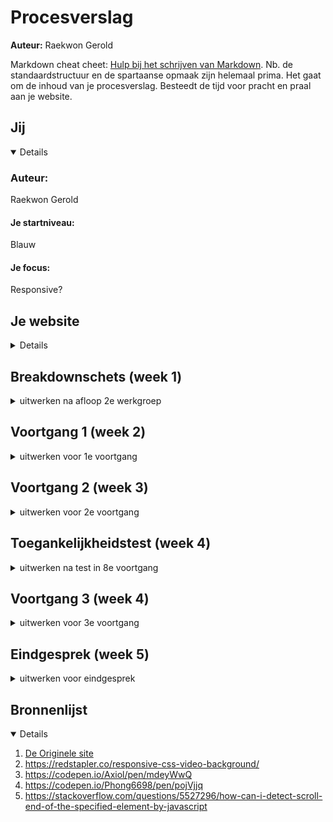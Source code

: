 # Procesverslag
**Auteur:** Raekwon Gerold

Markdown cheat cheet: [Hulp bij het schrijven van Markdown](https://github.com/adam-p/markdown-here/wiki/Markdown-Cheatsheet). Nb. de standaardstructuur en de spartaanse opmaak zijn helemaal prima. Het gaat om de inhoud van je procesverslag. Besteedt de tijd voor pracht en praal aan je website.

## Jij
<details open>

### Auteur:
Raekwon Gerold

#### Je startniveau:
Blauw

#### Je focus:
Responsive?
</details>
 
 ## Je website
<details closed>
 
 ### Je opdracht:
https://playvalorant.com/ en https://playvalorant.com/en-us/agents/

#### Screenshot(s) van de eerste pagina (small screen): 
Home  
<img src="https://i.gyazo.com/d721ef609d03747fcefe94e0b5e294f5.png" width="375px" alt="Valorant Homepage">
<img src="https://i.gyazo.com/c015eabd0d4ef763ff2b1d042e1b5a19.png" width="375px" alt="Valorant Homepage">
<img src="https://i.gyazo.com/710d58b8c04daf49010d843043a5b2bb.png" width="375px" alt="Valorant Homepage">
<img src="https://i.gyazo.com/31a47af035fec6097f60276b36543516.png" width="375px" alt="Valorant Homepage">
<img src="https://i.gyazo.com/e334080399fd67cd50eefe3f37d90d6f.png" width="375px" alt="Valorant Homepage">
<img src="https://i.gyazo.com/9edc7f93c4879339547a910e2ba68b38.png" width="375px" alt="Valorant Homepage">

#### Screenshot(s) van de tweede pagina (small screen):
Agents  
<img src="https://i.gyazo.com/6ff87b8948b761e12b82d37c00634a87.png" width="375px" alt="Valorant Agents">
<img src="https://i.gyazo.com/89aa95a204ed44000070e2611bc31770.png" width="375px" alt="Valorant Agents">
 
</details>
 
 ## Breakdownschets (week 1)

<details closed>
<summary>uitwerken na afloop 2e werkgroep</summary>

### de hele pagina: 
<img src="Opdrachten/Breakdownschets/breakdown1.png" width="375px" alt="homepage">
<img src="Opdrachten/Breakdownschets/breakdown2.png" width="375px" alt="homepage">
<img src="Opdrachten/Breakdownschets/breakdown3.png" width="375px" alt="homepage">
<img src="Opdrachten/Breakdownschets/breakdown4.png" width="375px" alt="homepage">

</details>
 
## Voortgang 1 (week 2)

<details>
<summary>uitwerken voor 1e voortgang</summary>

### Stand van zaken
Ziek Thuis, nog niet veel kunnen doen

</details>
 
## Voortgang 2 (week 3)

<details>
<summary>uitwerken voor 2e voortgang</summary>

### Stand van zaken
Nog steeds ziek thuis

</details>
 
 ## Toegankelijkheidstest (week 4)

<details closed>
<summary>uitwerken na test in 8e voortgang</summary>

(Was nog ziek en werk aan het inhalen deze week)
 
### Bevindingen
Lijst met je bevindingen die in de test naar voren kwamen:


#### Titel eerste bevinding
Hier korte omschrijving (met indien nodig een afbeelding)

Hier een omschrijving van hoe het opgelost kan worden (met indien nodig een afbeelding)


#### Titel tweede bevinding. 
Hier korte omschrijving (met indien nodig een afbeelding)

Hier een omschrijving van hoe het opgelost kan worden (met indien nodig een afbeelding)


#### Titel volgende bevinding. 
Hier korte omschrijving (met indien nodig een afbeelding)

Hier een omschrijving van hoe het opgelost kan worden (met indien nodig een afbeelding)


#### Titel nog een bevinding. 
Hier korte omschrijving (met indien nodig een afbeelding)

Hier een omschrijving van hoe het opgelost kan worden (met indien nodig een afbeelding)

</details>

## Voortgang 3 (week 4)

<details>
<summary>uitwerken voor 3e voortgang</summary>

### Stand van zaken
Ging goed:
 - Voelde me beter en kon er eindelijk zijn
 - Goed feedback gekregen op mijn werk
 - Ging in mijn ogen beter dan dat ik dacht
 
 Ging slecht:
 - Nog niet klaar
 - Kleine errors door size verschil van thuis monitor en andere monitoren
 - Background text dat niet mee wilt scalen


### Agenda voor meeting
samen met je groepje opstellen

| Raekwon      | student 2          | student 3    | student 4        |
| ---            | ---                | ---          | ---              |
| Hoe ver ben ik?  | en dit             | en ik dit    | en dan ik dat    |
| ... | dit als er tijd is | nog een punt | dit wil ik zeker |
| ...            | ...                | ...          | ...              |


### Verslag van meeting

- Werk aan je classes gebruik
- Kijk naar een micro-interactie voor de agents pagina
- Verwijder zo veel mogelijk classes

</details>

## Eindgesprek (week 5)

<details>
<summary>uitwerken voor eindgesprek</summary>

### Stand van zaken
Ging goed:
 - Denk dat ik verder ben dan dat ik dacht
 
 Ging slecht:
 - Paar sections moeten weghalen door overtollige animaties
 - animation gebruik bij agents gaat niet lekker

### Screenshot(s)

hier screenshot(s) van je eindresultaat  
 
Home  
<img src="https://i.gyazo.com/909b976dd105bb410dd68b795bf669c1.png" width="375px" alt="Valorant Homepage">
<img src="https://i.gyazo.com/b0706cf668818241280e28a755ef0657.png" width="375px" alt="Valorant Homepage">
<img src="https://i.gyazo.com/ad0ab2fe074d2dc8491bd0eb274f309a.png" width="375px" alt="Valorant Homepage">
<img src="https://i.gyazo.com/7f6a073172df74148436425afa7a732d.png" width="375px" alt="Valorant Homepage">
 
Agents  
<img src="https://i.gyazo.com/1a6f577ae189ba81bf582ae64c10a8f7.png" width="375px" alt="Valorant Homepage">
<img src="https://i.gyazo.com/b045bb60fa4a5271fac48c80e6301ec6.png" width="375px" alt="Valorant Homepage">

</details>

## Bronnenlijst

<details open>

1. [De Originele site](https://playvalorant.com/)
2. https://redstapler.co/responsive-css-video-background/
3. https://codepen.io/Axiol/pen/mdeyWwQ
4. https://codepen.io/Phong6698/pen/pojVjjq
5. https://stackoverflow.com/questions/5527296/how-can-i-detect-scroll-end-of-the-specified-element-by-javascript

</details>
